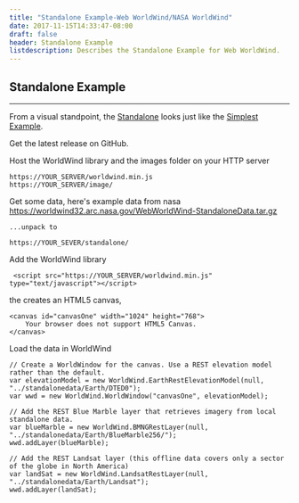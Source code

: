 ```yaml
---
title: "Standalone Example-Web WorldWind/NASA WorldWind"
date: 2017-11-15T14:33:47-08:00
draft: false
header: Standalone Example
listdescription: Describes the Standalone Example for Web WorldWind.
---
```


## Standalone Example

---

From a visual standpoint, the [Standalone](http://worldwindserver.net/webworldwind/examples/Standalone.html)
looks just like the [Simplest Example](http://worldwindserver.net/webworldwind/examples/Simplest.html).

Get the latest release on GitHub.

Host the WorldWind library and the images folder on your HTTP server

    https://YOUR_SERVER/worldwind.min.js
    https://YOUR_SERVER/image/
    
Get some data, here's example data from nasa https://worldwind32.arc.nasa.gov/WebWorldWind-StandaloneData.tar.gz
        
    ...unpack to
    
    https://YOUR_SEVER/standalone/
        
Add the WorldWind library

     <script src="https://YOUR_SERVER/worldwind.min.js" type="text/javascript"></script>

the creates an HTML5 canvas, 

    <canvas id="canvasOne" width="1024" height="768">
        Your browser does not support HTML5 Canvas.
    </canvas>

Load the data in WorldWind

    // Create a WorldWindow for the canvas. Use a REST elevation model rather than the default.
    var elevationModel = new WorldWind.EarthRestElevationModel(null, "../standalonedata/Earth/DTED0");
    var wwd = new WorldWind.WorldWindow("canvasOne", elevationModel);

    // Add the REST Blue Marble layer that retrieves imagery from local standalone data.
    var blueMarble = new WorldWind.BMNGRestLayer(null, "../standalonedata/Earth/BlueMarble256/");
    wwd.addLayer(blueMarble);

    // Add the REST Landsat layer (this offline data covers only a sector of the globe in North America)
    var landSat = new WorldWind.LandsatRestLayer(null, "../standalonedata/Earth/Landsat");
    wwd.addLayer(landSat);
